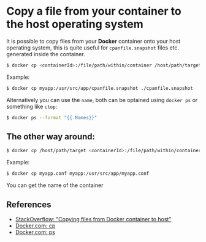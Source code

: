 # Copy a file from your container to the host operating system

It is possible to copy files from your **Docker** container onto your host operating system, this is quite useful for `cpanfile.snapshot` files etc. generated inside the container.

```bash
$ docker cp <containerId>:/file/path/within/container /host/path/target
```

Example:

```bash
$ docker cp myapp:/usr/src/app/cpanfile.snapshot ./cpanfile.snapshot
```

Alternatively you can use the `name`, both can be optained using `docker ps` or something like `ctop`:

```bash
$ docker ps --format "{{.Names}}"
```

## The other way around:

```bash
$ docker cp /host/path/target <containerId>:/file/path/within/container
```

Example:

```bash
$ docker cp myapp.conf myapp:/usr/src/app/myapp.conf
```

You can get the name of the container

## References

- [StackOverflow: "Copying files from Docker container to host"](https://stackoverflow.com/questions/22049212/copying-files-from-docker-container-to-host)
- [Docker.com: cp](https://docs.docker.com/engine/reference/commandline/cp/)
- [Docker.com: ps](https://docs.docker.com/engine/reference/commandline/ps/)
